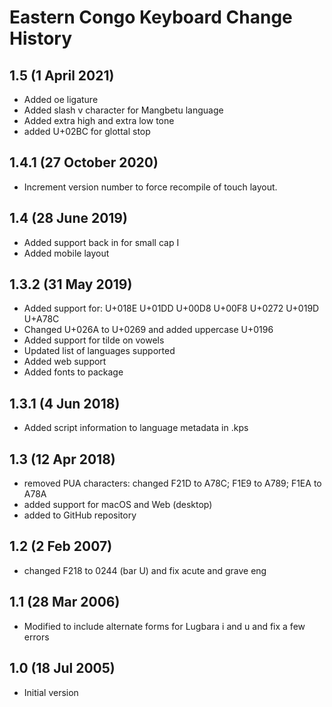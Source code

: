 Eastern Congo Keyboard Change History
=====================================

1.5 (1 April 2021)
------------------
* Added oe ligature
* Added slash v character for Mangbetu language
* Added extra high and extra low tone
* added U+02BC for glottal stop

1.4.1 (27 October 2020)
------------------
* Increment version number to force recompile of touch layout.

1.4 (28 June 2019)
------------------
* Added support back in for small cap I
* Added mobile layout

1.3.2 (31 May 2019)
------------------
* Added support for: U+018E U+01DD U+00D8 U+00F8 U+0272 U+019D U+A78C
* Changed U+026A to U+0269 and added uppercase U+0196
* Added support for tilde on vowels
* Updated list of languages supported
* Added web support
* Added fonts to package

1.3.1 (4 Jun 2018)
------------------
* Added script information to language metadata in .kps

1.3 (12 Apr 2018)
-----------------
* removed PUA characters: changed F21D to A78C; F1E9 to A789; F1EA to A78A
* added support for macOS and Web (desktop)
* added to GitHub repository

1.2 (2 Feb 2007)
-----------------
* changed F218 to 0244 (bar U) and fix acute and grave eng

1.1 (28 Mar 2006)
-----------------
* Modified to include alternate forms for Lugbara i and u and fix a few errors

1.0 (18 Jul 2005)
-----------------
* Initial version
